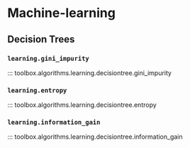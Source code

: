 # Machine-learning

## Decision Trees

### `learning.gini_impurity`

::: toolbox.algorithms.learning.decisiontree.gini_impurity

### `learning.entropy`

::: toolbox.algorithms.learning.decisiontree.entropy

### `learning.information_gain`

::: toolbox.algorithms.learning.decisiontree.information_gain
